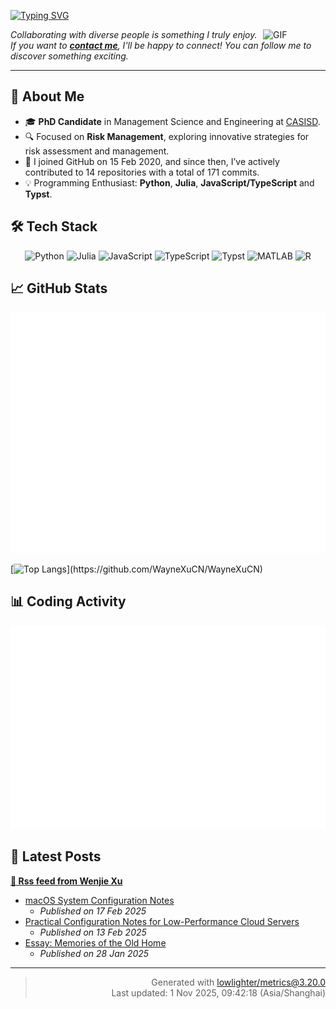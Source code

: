 <!-- 增强视觉吸引力的动态标题 -->
[![Typing SVG](https://readme-typing-svg.demolab.com/?lines=Hello!+👋+I'm+Wenjie+Xu!;PhD+Candidate+at+CASISD;Welcome+to+my+GitHub+Space!&size=28&width=600&pause=1000&color=1E90FF&center=false&vCenter=true&background=FFFFFF00)](https://git.io/typing-svg)

<img align="right" alt="GIF" src="https://media.giphy.com/media/LnQjpWaON8nhr21vNW/giphy.gif" width="100" title="Hi">

<p align="left">
  <em>Collaborating with diverse people is something I truly enjoy. <br> If you want to <b><a href="mailto:wenjie.xu.cn@outlook.com">contact me</a></b>, I'll be happy to connect! You can follow me to discover something exciting.</em>
</p>

---

## 📝 About Me

- 🎓 **PhD Candidate** in Management Science and Engineering at [CASISD](http://www.casisd.cn/).
- 🔍 Focused on **Risk Management**, exploring innovative strategies for risk assessment and management.
- 📅 I joined GitHub on 15 Feb 2020, and since then, I’ve actively contributed to 14 repositories with a total of 171 commits.
- 💡 Programming Enthusiast: **Python**, **Julia**, **JavaScript/TypeScript** and **Typst**.

## 🛠️ Tech Stack

<div align="center">

![Python](https://img.shields.io/badge/-Python-3776AB?style=for-the-badge&logo=python&logoColor=white)
![Julia](https://img.shields.io/badge/-Julia-9558B2?style=for-the-badge&logo=julia&logoColor=white)
![JavaScript](https://img.shields.io/badge/-JavaScript-F7DF1E?style=for-the-badge&logo=javascript&logoColor=black)
![TypeScript](https://img.shields.io/badge/-TypeScript-3178C6?style=for-the-badge&logo=typescript&logoColor=white)
![Typst](https://img.shields.io/badge/-Typst-239DAD?style=for-the-badge&logo=typst&logoColor=white)
![MATLAB](https://img.shields.io/badge/-MATLAB-0076A8?style=for-the-badge&logo=mathworks&logoColor=white)
![R](https://img.shields.io/badge/-R-276DC3?style=for-the-badge&logo=r&logoColor=white)

</div>

## 📈 GitHub Stats

![metrics.base](https://raw.githubusercontent.com/waynexucn/waynexucn/main/.cache/metrics.base.svg)

[![Top Langs](https://github-readme-stats.vercel.app/api/top-langs/?username=WayneXuCN&layout=compact&hide=javascript,html,scss,css,ruby,shell,Tex,Powershell,)](https://github.com/WayneXuCN/WayneXuCN)

## 📊 Coding Activity

![Isometric year calendar](https://raw.githubusercontent.com/waynexucn/waynexucn/main/.cache/metrics.plugin.isocalendar.fullyear.svg)

## 📝 Latest Posts

**[🗼 Rss feed from Wenjie Xu](https://waynexucn.github.io//)**
* [macOS System Configuration Notes](https://waynexucn.github.io//blog/2025/Mac%E7%B3%BB%E7%BB%9F%E9%85%8D%E7%BD%AE%E8%AE%B0%E5%BD%95/)
  * *Published on 17 Feb 2025*
* [Practical Configuration Notes for Low-Performance Cloud Servers](https://waynexucn.github.io//blog/2025/%E4%BD%8E%E9%85%8D%E4%BA%91%E6%9C%8D%E5%8A%A1%E5%99%A8%E9%85%8D%E7%BD%AE/)
  * *Published on 13 Feb 2025*
* [Essay: Memories of the Old Home](https://waynexucn.github.io//blog/2025/%E9%9A%8F%E7%AC%94%E5%B9%B4%E5%89%8D%E9%87%8D%E8%AE%BF%E6%97%A7%E5%B1%85/)
  * *Published on 28 Jan 2025*


---

<div align="right">

> Generated with [lowlighter/metrics@3.20.0](https://github.com/lowlighter/metrics)  
> Last updated: 1 Nov 2025, 09:42:18 (Asia/Shanghai)

</div>
